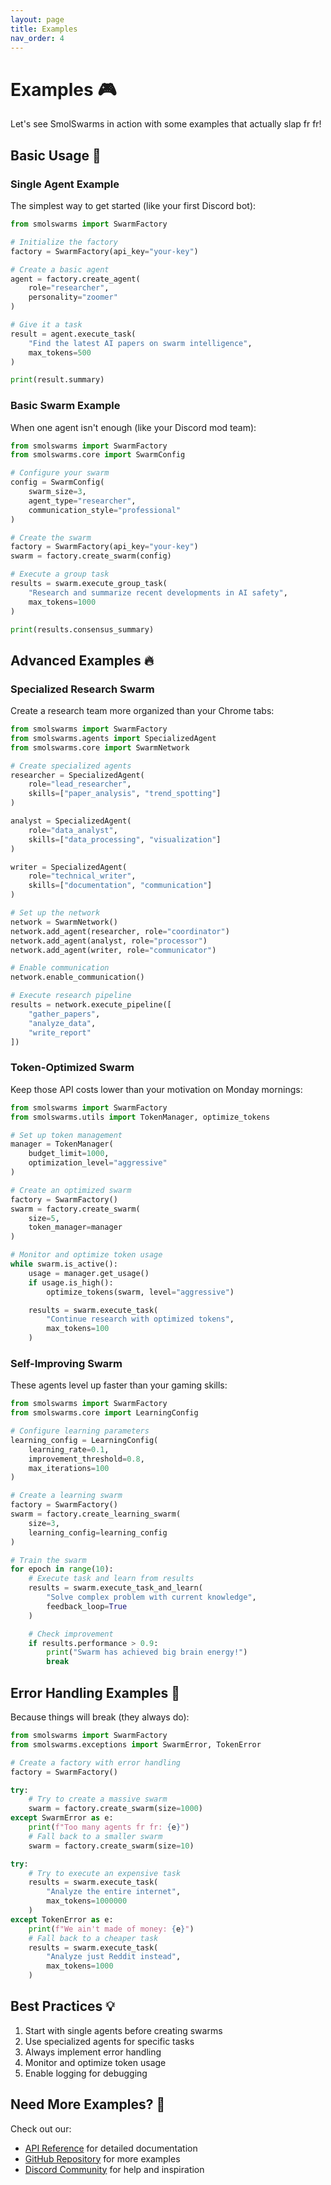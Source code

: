 ```yaml
---
layout: page
title: Examples
nav_order: 4
---
```


# Examples 🎮

Let's see SmolSwarms in action with some examples that actually slap fr fr!

## Basic Usage 🌱

### Single Agent Example

The simplest way to get started (like your first Discord bot):

```python
from smolswarms import SwarmFactory

# Initialize the factory
factory = SwarmFactory(api_key="your-key")

# Create a basic agent
agent = factory.create_agent(
    role="researcher",
    personality="zoomer"
)

# Give it a task
result = agent.execute_task(
    "Find the latest AI papers on swarm intelligence",
    max_tokens=500
)

print(result.summary)
```

### Basic Swarm Example

When one agent isn't enough (like your Discord mod team):

```python
from smolswarms import SwarmFactory
from smolswarms.core import SwarmConfig

# Configure your swarm
config = SwarmConfig(
    swarm_size=3,
    agent_type="researcher",
    communication_style="professional"
)

# Create the swarm
factory = SwarmFactory(api_key="your-key")
swarm = factory.create_swarm(config)

# Execute a group task
results = swarm.execute_group_task(
    "Research and summarize recent developments in AI safety",
    max_tokens=1000
)

print(results.consensus_summary)
```

## Advanced Examples 🔥

### Specialized Research Swarm

Create a research team more organized than your Chrome tabs:

```python
from smolswarms import SwarmFactory
from smolswarms.agents import SpecializedAgent
from smolswarms.core import SwarmNetwork

# Create specialized agents
researcher = SpecializedAgent(
    role="lead_researcher",
    skills=["paper_analysis", "trend_spotting"]
)

analyst = SpecializedAgent(
    role="data_analyst",
    skills=["data_processing", "visualization"]
)

writer = SpecializedAgent(
    role="technical_writer",
    skills=["documentation", "communication"]
)

# Set up the network
network = SwarmNetwork()
network.add_agent(researcher, role="coordinator")
network.add_agent(analyst, role="processor")
network.add_agent(writer, role="communicator")

# Enable communication
network.enable_communication()

# Execute research pipeline
results = network.execute_pipeline([
    "gather_papers",
    "analyze_data",
    "write_report"
])
```

### Token-Optimized Swarm

Keep those API costs lower than your motivation on Monday mornings:

```python
from smolswarms import SwarmFactory
from smolswarms.utils import TokenManager, optimize_tokens

# Set up token management
manager = TokenManager(
    budget_limit=1000,
    optimization_level="aggressive"
)

# Create an optimized swarm
factory = SwarmFactory()
swarm = factory.create_swarm(
    size=5,
    token_manager=manager
)

# Monitor and optimize token usage
while swarm.is_active():
    usage = manager.get_usage()
    if usage.is_high():
        optimize_tokens(swarm, level="aggressive")

    results = swarm.execute_task(
        "Continue research with optimized tokens",
        max_tokens=100
    )
```

### Self-Improving Swarm

These agents level up faster than your gaming skills:

```python
from smolswarms import SwarmFactory
from smolswarms.core import LearningConfig

# Configure learning parameters
learning_config = LearningConfig(
    learning_rate=0.1,
    improvement_threshold=0.8,
    max_iterations=100
)

# Create a learning swarm
factory = SwarmFactory()
swarm = factory.create_learning_swarm(
    size=3,
    learning_config=learning_config
)

# Train the swarm
for epoch in range(10):
    # Execute task and learn from results
    results = swarm.execute_task_and_learn(
        "Solve complex problem with current knowledge",
        feedback_loop=True
    )

    # Check improvement
    if results.performance > 0.9:
        print("Swarm has achieved big brain energy!")
        break
```

## Error Handling Examples 🔧

Because things will break (they always do):

```python
from smolswarms import SwarmFactory
from smolswarms.exceptions import SwarmError, TokenError

# Create a factory with error handling
factory = SwarmFactory()

try:
    # Try to create a massive swarm
    swarm = factory.create_swarm(size=1000)
except SwarmError as e:
    print(f"Too many agents fr fr: {e}")
    # Fall back to a smaller swarm
    swarm = factory.create_swarm(size=10)

try:
    # Try to execute an expensive task
    results = swarm.execute_task(
        "Analyze the entire internet",
        max_tokens=1000000
    )
except TokenError as e:
    print(f"We ain't made of money: {e}")
    # Fall back to a cheaper task
    results = swarm.execute_task(
        "Analyze just Reddit instead",
        max_tokens=1000
    )
```

## Best Practices 💡

1. Start with single agents before creating swarms
2. Use specialized agents for specific tasks
3. Always implement error handling
4. Monitor and optimize token usage
5. Enable logging for debugging

## Need More Examples? 🤔

Check out our:
- [API Reference](api-reference.html) for detailed documentation
- [GitHub Repository](https://github.com/ultrainstinct0x/smolswarms/tree/main/examples) for more examples
- [Discord Community](https://discord.gg/smolswarms) for help and inspiration

